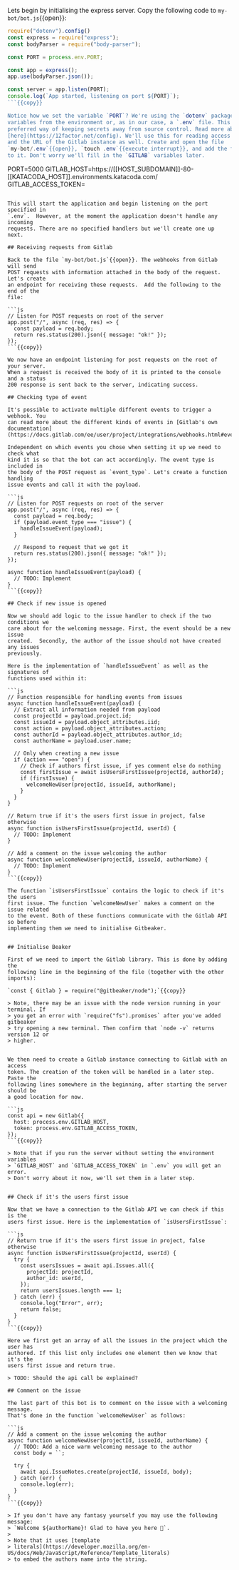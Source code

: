 Lets begin by initialising the express server. Copy the following code to
`my-bot/bot.js`{{open}}:

```js
require("dotenv").config()
const express = require("express");
const bodyParser = require("body-parser");

const PORT = process.env.PORT;

const app = express();
app.use(bodyParser.json());

const server = app.listen(PORT);
console.log(`App started, listening on port ${PORT}`);
```{{copy}}

Notice how we set the variable `PORT`? We're using the `dotenv` package to read
variables from the environment or, as in our case, a `.env` file. This is the
preferred way of keeping secrets away from source control. Read more about it
[here](https://12factor.net/config). We'll use this for reading access tokens
and the URL of the Gitlab instance as well. Create and open the file
`my-bot/.env`{{open}}, `touch .env`{{execute interrupt}}, and add the following
to it. Don't worry we'll fill in the `GITLAB` variables later.

```
PORT=5000
GITLAB_HOST=https://[[HOST_SUBDOMAIN]]-80-[[KATACODA_HOST]].environments.katacoda.com/
GITLAB_ACCESS_TOKEN=
```{{copy}}

This will start the application and begin listening on the port specified in
`.env`.  However, at the moment the application doesn't handle any incoming
requests. There are no specified handlers but we'll create one up next.

## Receiving requests from Gitlab

Back to the file `my-bot/bot.js`{{open}}. The webhooks from Gitlab will send
POST requests with information attached in the body of the request. Let's create
an endpoint for receiving these requests.  Add the following to the end of the
file:

```js
// Listen for POST requests on root of the server
app.post("/", async (req, res) => {
  const payload = req.body;
  return res.status(200).json({ message: "ok!" });
});
```{{copy}}

We now have an endpoint listening for post requests on the root of your server.
When a request is received the body of it is printed to the console and a status
200 response is sent back to the server, indicating success.

## Checking type of event

It's possible to activate multiple different events to trigger a webhook. You
can read more about the different kinds of events in [Gitlab's own
documentation](https://docs.gitlab.com/ee/user/project/integrations/webhooks.html#events).

Independent on which events you chose when setting it up we need to check what
kind it is so that the bot can act accordingly. The event type is included in
the body of the POST request as `event_type`. Let's create a function handling
issue events and call it with the payload.

```js
// Listen for POST requests on root of the server
app.post("/", async (req, res) => {
  const payload = req.body;
  if (payload.event_type === "issue") {
    handleIssueEvent(payload);
  }

  // Respond to request that we got it
  return res.status(200).json({ message: "ok!" });
});

async function handleIssueEvent(payload) {
  // TODO: Implement
}
```{{copy}}

## Check if new issue is opened

Now we should add logic to the issue handler to check if the two conditions we
care about for the welcoming message. First, the event should be a new issue
created.  Secondly, the author of the issue should not have created any issues
previously.

Here is the implementation of `handleIssueEvent` as well as the signatures of
functions used within it:

```js
// Function responsible for handling events from issues
async function handleIssueEvent(payload) {
  // Extract all information needed from payload
  const projectId = payload.project.id;
  const issueId = payload.object_attributes.iid;
  const action = payload.object_attributes.action;
  const authorId = payload.object_attributes.author_id;
  const authorName = payload.user.name;

  // Only when creating a new issue
  if (action === "open") {
    // Check if authors first issue, if yes comment else do nothing
    const firstIssue = await isUsersFirstIssue(projectId, authorId);
    if (firstIssue) {
      welcomeNewUser(projectId, issueId, authorName);
    }
  }
}

// Return true if it's the users first issue in project, false otherwise
async function isUsersFirstIssue(projectId, userId) {
  // TODO: Implement
}

// Add a comment on the issue welcoming the author
async function welcomeNewUser(projectId, issueId, authorName) {
  // TODO: Implement
}
```{{copy}}

The function `isUsersFirstIssue` contains the logic to check if it's the users
first issue. The function `welcomeNewUser` makes a comment on the issue related
to the event. Both of these functions communicate with the Gitlab API so before
implementing them we need to initialise Gitbeaker.


## Initialise Beaker

First of we need to import the Gitlab library. This is done by adding the
following line in the beginning of the file (together with the other imports):

`const { Gitlab } = require("@gitbeaker/node");`{{copy}}

> Note, there may be an issue with the node version running in your terminal. If
> you get an error with `require("fs").promises` after you've added gitbeaker
> try opening a new terminal. Then confirm that `node -v` returns version 12 or
> higher.


We then need to create a Gitlab instance connecting to Gitlab with an access
token. The creation of the token will be handled in a later step. Paste the
following lines somewhere in the beginning, after starting the server should be
a good location for now.

```js
const api = new Gitlab({
  host: process.env.GITLAB_HOST,
  token: process.env.GITLAB_ACCESS_TOKEN,
});
```{{copy}}

> Note that if you run the server without setting the environment variables
> `GITLAB_HOST` and `GITLAB_ACCESS_TOKEN` in `.env` you will get an error.
> Don't worry about it now, we'll set them in a later step.


## Check if it's the users first issue

Now that we have a connection to the Gitlab API we can check if this is the
users first issue. Here is the implementation of `isUsersFirstIssue`:

```js
// Return true if it's the users first issue in project, false otherwise
async function isUsersFirstIssue(projectId, userId) {
  try {
    const usersIssues = await api.Issues.all({
      projectId: projectId,
      author_id: userId,
    });
    return usersIssues.length === 1;
  } catch (err) {
    console.log("Error", err);
    return false;
  }
}
```{{copy}}

Here we first get an array of all the issues in the project which the user has
authored. If this list only includes one element then we know that it's the
users first issue and return true.

> TODO: Should the api call be explained?

## Comment on the issue

The last part of this bot is to comment on the issue with a welcoming message.
That's done in the function `welcomeNewUser` as follows:

```js
// Add a comment on the issue welcoming the author
async function welcomeNewUser(projectId, issueId, authorName) {
  // TODO: Add a nice warm welcoming message to the author
  const body = ``;

  try {
    await api.IssueNotes.create(projectId, issueId, body);
  } catch (err) {
    console.log(err);
  }
}
```{{copy}}

> If you don't have any fantasy yourself you may use the following message:
> `Welcome ${authorName}! Glad to have you here 🐶`.
>
> Note that it uses [template
> literals](https://developer.mozilla.org/en-US/docs/Web/JavaScript/Reference/Template_literals)
> to embed the authors name into the string.
